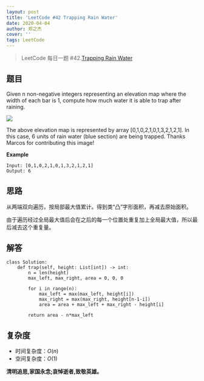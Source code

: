 ```yaml
---
layout: post
title: 'LeetCode #42 Trapping Rain Water'
date: 2020-04-04
author: 郑之杰
cover: ''
tags: LeetCode
---
```


> LeetCode 每日一题 #42.[Trapping Rain Water](https://leetcode-cn.com/problems/trapping-rain-water/)

## 题目
Given n non-negative integers representing an elevation map where the width of each bar is 1, compute how much water it is able to trap after raining.

![](https://assets.leetcode.com/uploads/2018/10/22/rainwatertrap.png)

The above elevation map is represented by array [0,1,0,2,1,0,1,3,2,1,2,1]. In this case, 6 units of rain water (blue section) are being trapped. Thanks Marcos for contributing this image!

**Example**
```
Input: [0,1,0,2,1,0,1,3,2,1,2,1]
Output: 6
```

## 思路
从两端双向遍历，按局部最大值累计。得到类“凸”字形面积，再减去原始面积。

由于遍历经过全局最大值后会在之后的每一个位置处重复加上全局最大值，所以最后减去这个重复量。

## 解答
```
class Solution:
    def trap(self, height: List[int]) -> int:
        n = len(height)
        max_left, max_right, area = 0, 0, 0

        for i in range(n):
            max_left = max(max_left, height[i])
            max_right = max(max_right, height[n-1-i])
            area = area + max_left + max_right - height[i]
            
        return area - n*max_left
```

## 复杂度
- 时间复杂度：$O(n)$
- 空间复杂度：$O(1)$

**清明追思,家国永念;哀悼逝者,致敬英雄。**
